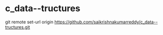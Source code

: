 # c_data--tructures
git remote set-url origin https://github.com/saikrishnakumarreddy/c_data--tructures.git
